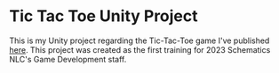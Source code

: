 # Tic Tac Toe Unity Project

This is my Unity project regarding the Tic-Tac-Toe game I've published [here](https://malvinlh.github.io/tic-tac-toe/). This project was created as the first training for 2023 Schematics NLC's Game Development staff.
